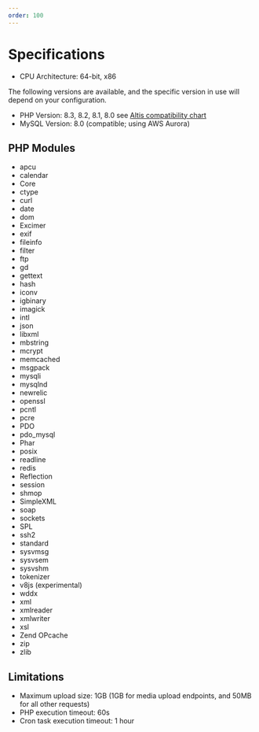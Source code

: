 ```yaml
---
order: 100
---
```

# Specifications

- CPU Architecture: 64-bit, x86

The following versions are available, and the specific version in use will depend on your configuration.

- PHP Version: 8.3, 8.2, 8.1, 8.0  see [Altis compatibility chart](docs://guides/updating-php/#altis-compatibility-chart)
- MySQL Version: 8.0 (compatible; using AWS Aurora)

## PHP Modules

<!-- vale Vale.Spelling = NO -->
- apcu
- calendar
- Core
- ctype
- curl
- date
- dom
- Excimer
- exif
- fileinfo
- filter
- ftp
- gd
- gettext
- hash
- iconv
- igbinary
- imagick
- intl
- json
- libxml
- mbstring
- mcrypt
- memcached
- msgpack
- mysqli
- mysqlnd
- newrelic
- openssl
- pcntl
- pcre
- PDO
- pdo_mysql
- Phar
- posix
- readline
- redis
- Reflection
- session
- shmop
- SimpleXML
- soap
- sockets
- SPL
- ssh2
- standard
- sysvmsg
- sysvsem
- sysvshm
- tokenizer
- v8js (experimental)
- wddx
- xml
- xmlreader
- xmlwriter
- xsl
- Zend OPcache
- zip
- zlib
<!-- vale Vale.Spelling = YES -->

## Limitations

- Maximum upload size: 1GB (1GB for media upload endpoints, and 50MB for all other requests)
- PHP execution timeout: 60s
- Cron task execution timeout: 1 hour
